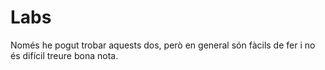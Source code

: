 # Labs
Només he pogut trobar aquests dos, però en general són fàcils de fer i no és difícil treure bona nota. 
